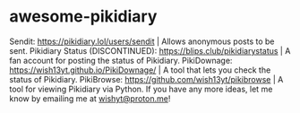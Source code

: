 # awesome-pikidiary
Sendit: https://pikidiary.lol/users/sendit | Allows anonymous posts to be sent.
Pikidiary Status (DISCONTINUED): https://blips.club/pikidiarystatus | A fan account for posting the status of Pikidiary.
PikiDownage: https://wish13yt.github.io/PikiDownage/ | A tool that lets you check the status of Pikidiary.
PikiBrowse: https://github.com/wish13yt/pikibrowse | A tool for viewing Pikidiary via Python.
If you have any more ideas, let me know by emailing me at wishyt@proton.me!
